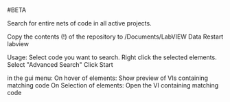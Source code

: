 #BETA

Search for entire nets of code in all active projects.

Copy the contents (!) of the repository to <User>/Documents/LabVIEW Data
Restart labview

Usage:
Select code you want to search.
Right click the selected elements.
Select "Advanced Search"
Click Start

in the gui menu:
On hover of elements: Show preview of VIs containing matching code
On Selection of elements: Open the VI containing matching code
